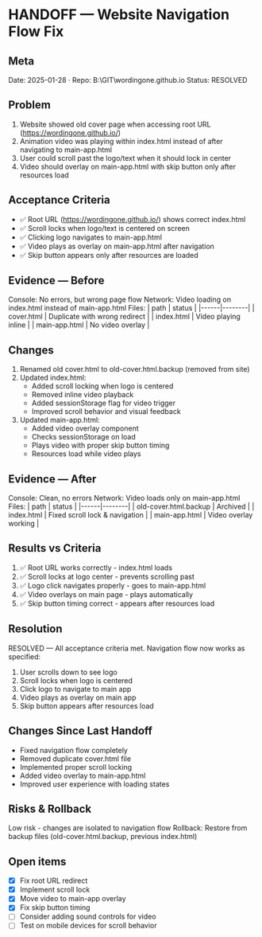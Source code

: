 # HANDOFF — Website Navigation Flow Fix

## Meta
Date: 2025-01-28 · Repo: B:\GIT\wordingone.github.io
Status: RESOLVED

## Problem
1. Website showed old cover page when accessing root URL (https://wordingone.github.io/)
2. Animation video was playing within index.html instead of after navigating to main-app.html
3. User could scroll past the logo/text when it should lock in center
4. Video should overlay on main-app.html with skip button only after resources load

## Acceptance Criteria
- ✅ Root URL (https://wordingone.github.io/) shows correct index.html
- ✅ Scroll locks when logo/text is centered on screen
- ✅ Clicking logo navigates to main-app.html
- ✅ Video plays as overlay on main-app.html after navigation
- ✅ Skip button appears only after resources are loaded

## Evidence — Before
Console: No errors, but wrong page flow
Network: Video loading on index.html instead of main-app.html
Files:
| path | status |
|------|--------|
| cover.html | Duplicate with wrong redirect |
| index.html | Video playing inline |
| main-app.html | No video overlay |

## Changes
1. Renamed old cover.html to old-cover.html.backup (removed from site)
2. Updated index.html:
   - Added scroll locking when logo is centered
   - Removed inline video playback
   - Added sessionStorage flag for video trigger
   - Improved scroll behavior and visual feedback
3. Updated main-app.html:
   - Added video overlay component
   - Checks sessionStorage on load
   - Plays video with proper skip button timing
   - Resources load while video plays

## Evidence — After
Console: Clean, no errors
Network: Video loads only on main-app.html
Files:
| path | status |
|------|--------|
| old-cover.html.backup | Archived |
| index.html | Fixed scroll lock & navigation |
| main-app.html | Video overlay working |

## Results vs Criteria
1) ✅ Root URL works correctly - index.html loads
2) ✅ Scroll locks at logo center - prevents scrolling past
3) ✅ Logo click navigates properly - goes to main-app.html
4) ✅ Video overlays on main page - plays automatically
5) ✅ Skip button timing correct - appears after resources load

## Resolution
RESOLVED — All acceptance criteria met. Navigation flow now works as specified:
1. User scrolls down to see logo
2. Scroll locks when logo is centered
3. Click logo to navigate to main app
4. Video plays as overlay on main app
5. Skip button appears after resources load

## Changes Since Last Handoff
- Fixed navigation flow completely
- Removed duplicate cover.html file
- Implemented proper scroll locking
- Added video overlay to main-app.html
- Improved user experience with loading states

## Risks & Rollback
Low risk - changes are isolated to navigation flow
Rollback: Restore from backup files (old-cover.html.backup, previous index.html)

## Open items
- [x] Fix root URL redirect
- [x] Implement scroll lock
- [x] Move video to main-app overlay
- [x] Fix skip button timing
- [ ] Consider adding sound controls for video
- [ ] Test on mobile devices for scroll behavior
